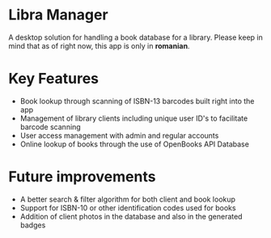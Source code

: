 # Libra Manager

A desktop solution for handling a book database for a library. Please keep in mind that as of right now, this app is only in **romanian**.

# Key Features
- Book lookup through scanning of ISBN-13 barcodes built right into the app
- Management of library clients including unique user ID's to facilitate barcode scanning
- User access management with admin and regular accounts
- Online lookup of books through the use of OpenBooks API Database

# Future improvements
- A better search & filter algorithm for both client and book lookup
- Support for ISBN-10 or other identification codes used for books
- Addition of client photos in the database and also in the generated badges
